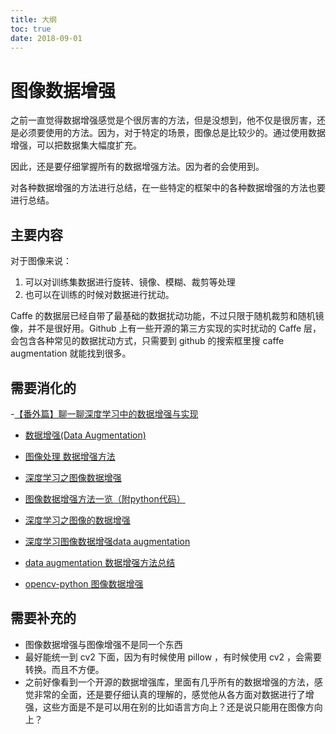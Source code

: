```yaml
---
title: 大纲
toc: true
date: 2018-09-01
---
```

# 图像数据增强

之前一直觉得数据增强感觉是个很厉害的方法，但是没想到，他不仅是很厉害，还是必须要使用的方法。因为，对于特定的场景，图像总是比较少的。通过使用数据增强，可以把数据集大幅度扩充。

因此，还是要仔细掌握所有的数据增强方法。因为者的会使用到。

对各种数据增强的方法进行总结，在一些特定的框架中的各种数据增强的方法也要进行总结。

## 主要内容


对于图像来说：

1. 可以对训练集数据进行旋转、镜像、模糊、裁剪等处理
2. 也可以在训练的时候对数据进行扰动。


Caffe 的数据层已经自带了最基础的数据扰动功能，不过只限于随机裁剪和随机镜像，并不是很好用。Github 上有一些开源的第三方实现的实时扰动的 Caffe 层，会包含各种常见的数据扰动方式，只需要到 github 的搜索框里搜 caffe augmentation 就能找到很多。



## 需要消化的

 -[【番外篇】聊一聊深度学习中的数据增强与实现](https://zhuanlan.zhihu.com/p/29513760)

- [数据增强(Data Augmentation)](https://zhuanlan.zhihu.com/p/41679153)
- [图像处理 数据增强方法](https://www.csdn.net/gather_2a/MtjaMg3sNDgzNy1ibG9n.html)

- [深度学习之图像数据增强](https://blog.csdn.net/Summer_And_Opencv/article/details/80432464?utm_source=blogxgwz0)
- [图像数据增强方法一览（附python代码）](https://segmentfault.com/a/1190000016526917)
- [深度学习之图像的数据增强](https://blog.csdn.net/suixinsuiyuan33/article/details/79503548)
- [深度学习图像数据增强data augmentation](https://blog.csdn.net/qq_21997625/article/details/80195987)
- [data augmentation 数据增强方法总结](https://blog.csdn.net/u010555688/article/details/60757932)

- [opencv-python 图像数据增强](https://blog.csdn.net/qq_28792801/article/details/80866234)

## 需要补充的

- 图像数据增强与图像增强不是同一个东西
- 最好能统一到 cv2 下面，因为有时候使用 pillow ，有时候使用 cv2 ，会需要转换。而且不方便。
- 之前好像看到一个开源的数据增强库，里面有几乎所有的数据增强的方法，感觉非常的全面，还是要仔细认真的理解的，感觉他从各方面对数据进行了增强，这些方面是不是可以用在别的比如语言方向上？还是说只能用在图像方向上？
